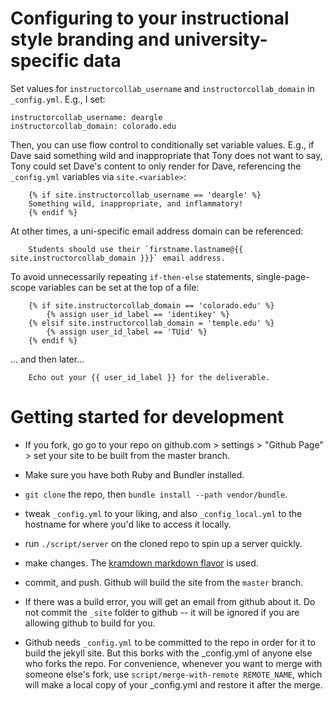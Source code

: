 # Configuring to your instructional style branding and university-specific data

Set values for `instructorcollab_username` and `instructorcollab_domain` in `_config.yml`. E.g., I set:

```
instructorcollab_username: deargle
instructorcollab_domain: colorado.edu
```

Then, you can use flow control to conditionally set variable values. E.g., if Dave said something wild and inappropriate that Tony does not want to say,
Tony could set Dave's content to only render for Dave, referencing the `_config.yml` variables via `site.<variable>`:


        {% if site.instructorcollab_username == 'deargle' %}
        Something wild, inappropriate, and inflammatory!
        {% endif %}


At other times, a uni-specific email address domain can be referenced:

        Students should use their `firstname.lastname@{{ site.instructorcollab_domain }}}` email address.


To avoid unnecessarily repeating `if-then-else` statements, single-page-scope variables can be set at the top of a file:

        {% if site.instructorcollab_domain == 'colorado.edu' %}
            {% assign user_id_label == 'identikey' %}
        {% elsif site.instructorcollab_domain = 'temple.edu' %}
            {% assign user_id_label == 'TUid' %}
        {% endif %}

... and then later...

        Echo out your {{ user_id_label }} for the deliverable.



# Getting started for development


* If you fork, go go to your repo on github.com > settings > "Github Page" > set your site to be built from the master branch.

* Make sure you have both Ruby and Bundler installed.

* `git clone` the repo, then `bundle install --path vendor/bundle`.

* tweak `_config.yml` to your liking, and also `_config_local.yml` to the hostname for where you'd like to access
it locally.

* run `./script/server` on the cloned repo to spin up a server quickly.

* make changes. The [kramdown markdown flavor](https://kramdown.gettalong.org/quickref.html) is used.
    
* commit, and push. Github will build the site from the `master` branch.

* If there was a build error, you will get an email from github about it. Do not commit the `_site` folder
to github -- it will be ignored if you are allowing github to build for you.

* Github needs `_config.yml` to be committed to the repo in order for it to build the jekyll site. But this borks with the _config.yml of anyone else who forks the repo. For convenience,
  whenever you want to merge with someone else's fork, use `script/merge-with-remote REMOTE_NAME`, which will make a local copy of your _config.yml and restore it after the merge.
